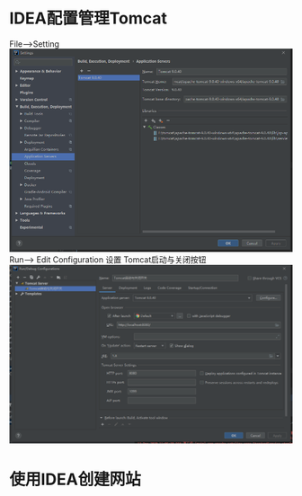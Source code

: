 # IDEA配置管理Tomcat
File-->Setting
![image](https://github.com/nanxinW/Servlet-/blob/main/Figure/IDEA%E9%85%8D%E7%BD%AE%E7%AE%A1%E7%90%86Tomcat.png)
Run--> Edit Configuration 设置 Tomcat启动与关闭按钮
![image](https://github.com/nanxinW/Servlet-/blob/main/Figure/Tomcat%E5%90%AF%E5%8A%A8%E4%B8%8E%E5%85%B3%E9%97%AD%E6%8C%89%E9%92%AE.png)

# 使用IDEA创建网站
